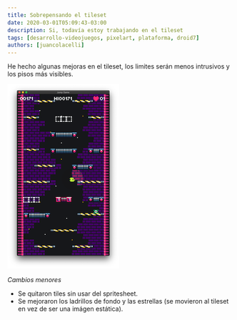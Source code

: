 ```yaml
---
title: Sobrepensando el tileset
date: 2020-03-01T05:09:43-03:00
description: Si, todavía estoy trabajando en el tileset
tags: [desarrollo-videojuegos, pixelart, plataforma, droid7]
authors: [juancolacelli]
---
```


He hecho algunas mejoras en el tileset, los limites serán menos intrusivos y los pisos más visibles.

![Game screenshot](screenshot.png)

*Cambios menores*
- Se quitaron tiles sin usar del spritesheet.
- Se mejoraron los ladrillos de fondo y las estrellas (se movieron al tileset en vez de ser una imágen estática).
